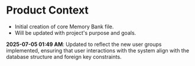 # Product Context

- Initial creation of core Memory Bank file.
- Will be updated with project's purpose and goals.

**2025-07-05 01:49 AM**: Updated to reflect the new user groups implemented, ensuring that user interactions with the system align with the database structure and foreign key constraints.
